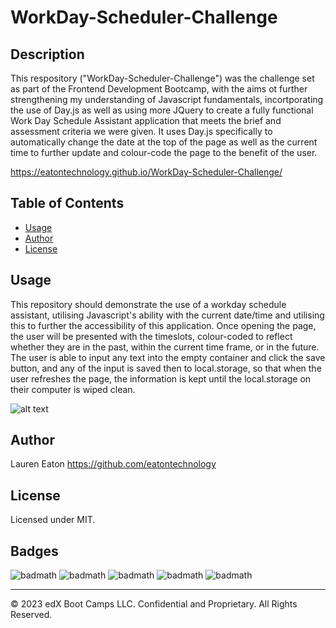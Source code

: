 # WorkDay-Scheduler-Challenge

## Description 

This respository ("WorkDay-Scheduler-Challenge") was the challenge set as part of the Frontend Development Bootcamp, with the aims ot further strengthening my understanding of Javascript fundamentals, incortporating the use of Day.js as well as using more JQuery to create a fully functional Work Day Schedule Assistant application that meets the brief and assessment criteria we were given. It uses Day.js specifically to automatically change the date at the top of the page as well as the current time to further update and colour-code the page to the benefit of the user. 

https://eatontechnology.github.io/WorkDay-Scheduler-Challenge/


## Table of Contents 

* [Usage](#usage)
* [Author](#author)
* [License](#license)

## Usage 

This repository should demonstrate the use of a workday schedule assistant, utilising Javascript's ability with the current date/time and utilising this to further the accessibility of this application. Once opening the page, the user will be presented with the timeslots, colour-coded to reflect whether they are in the past, within the current time frame, or in the future. The user is able to input any text into the empty container and click the save button, and any of the input is saved then to local.storage, so that when the user refreshes the page, the information is kept until the local.storage on their computer is wiped clean.

![alt text](https://github.com/eatontechnology/WorkDay-Scheduler-Challenge/blob/main/assets/images/%20screenshot.png)

## Author

Lauren Eaton
https://github.com/eatontechnology

## License

Licensed under MIT.

## Badges

![badmath](https://img.shields.io/badge/HTML%20-%20blue)
![badmath](https://img.shields.io/badge/CSS%20-%20purple)
![badmath](https://img.shields.io/badge/MIT%20-%20License%20-%20green)
![badmath](https://img.shields.io/badge/bootstrap-purple)
![badmath](https://img.shields.io/badge/JavaScript-green)



---

© 2023 edX Boot Camps LLC. Confidential and Proprietary. All Rights Reserved.